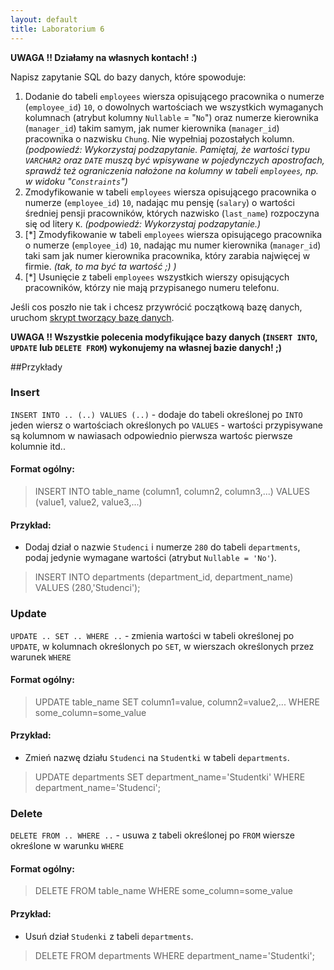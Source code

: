 ```yaml
---
layout: default
title: Laboratorium 6
---
```


**UWAGA !! Działamy na własnych kontach! :)**

Napisz zapytanie SQL do bazy danych, które spowoduje:

1. Dodanie do tabeli `employees` wiersza opisującego pracownika o numerze (`employee_id`) `10`, o dowolnych wartościach we wszystkich wymaganych kolumnach (atrybut kolumny `Nullable` = "`No`") oraz numerze kierownika (`manager_id`) takim samym, jak numer kierownika (`manager_id`) pracownika o nazwisku `Chung`. Nie wypełniaj pozostałych kolumn. *(podpowiedź: Wykorzystaj podzapytanie. Pamiętaj, że wartości typu `VARCHAR2` oraz `DATE` muszą być wpisywane w pojedynczych apostrofach, sprawdź też ograniczenia nałożone na kolumny w tabeli `employees`, np. w widoku "`Constraints`")*
2. Zmodyfikowanie w tabeli `employees` wiersza opisującego pracownika o numerze (`employee_id`) `10`, nadając mu pensję (`salary`) o wartości średniej pensji pracowników, których nazwisko (`last_name`) rozpoczyna się od litery `K`. *(podpowiedź: Wykorzystaj podzapytanie.)*
3. [\*] Zmodyfikowanie w tabeli `employees` wiersza opisującego pracownika o numerze (`employee_id`) `10`, nadając mu numer kierownika (`manager_id`) taki sam jak numer kierownika pracownika, który zarabia najwięcej w firmie. *(tak, to ma być ta wartość ;) )*
4. [\*] Usunięcie z tabeli `employees` wszystkich wierszy opisujących pracowników, którzy nie mają przypisanego numeru telefonu.

Jeśli cos poszło nie tak i chcesz przywrócić początkową bazę danych, uruchom [skrypt tworzący bazę danych](hr.sql).

**UWAGA !! Wszystkie polecenia modyfikujące bazy danych (`INSERT INTO`, `UPDATE` lub `DELETE FROM`) wykonujemy na własnej bazie danych! ;)**



##Przykłady

### Insert

`INSERT INTO .. (..) VALUES (..)` - dodaje do tabeli określonej po `INTO` jeden wiersz o wartościach określonych po `VALUES` - wartości przypisywane są kolumnom w nawiasach odpowiednio pierwsza wartośc pierwsze kolumnie itd..

#### Format ogólny:

> INSERT INTO table_name (column1, column2, column3,...)
  VALUES (value1, value2, value3,...)

#### Przykład:

* Dodaj dział o nazwie `Studenci` i numerze `280` do tabeli `departments`, podaj jedynie wymagane wartości (atrybut `Nullable = 'No'`).

> INSERT INTO departments (department_id, department_name)
  VALUES (280,'Studenci');

### Update

`UPDATE .. SET .. WHERE ..` - zmienia wartości w tabeli określonej po `UPDATE`, w kolumnach określonych po `SET`, w wierszach określonych przez warunek `WHERE`

#### Format ogólny:

> UPDATE table_name
  SET column1=value, column2=value2,...
  WHERE some_column=some_value

#### Przykład:

* Zmień nazwę działu `Studenci` na `Studentki` w tabeli `departments`.

> UPDATE departments SET department_name='Studentki' WHERE department_name='Studenci';

### Delete

`DELETE FROM .. WHERE ..` - usuwa z tabeli określonej po `FROM` wiersze określone w warunku `WHERE`

#### Format ogólny:
> DELETE FROM table_name
  WHERE some_column=some_value

#### Przykład:

* Usuń dział `Studenki` z tabeli `departments`.

> DELETE FROM departments WHERE department_name='Studentki';
